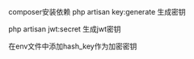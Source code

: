 composer安装依赖 
php artisan key:generate 生成密钥

php artisan jwt:secret 生成jwt密钥  

在env文件中添加hash_key作为加密密钥
